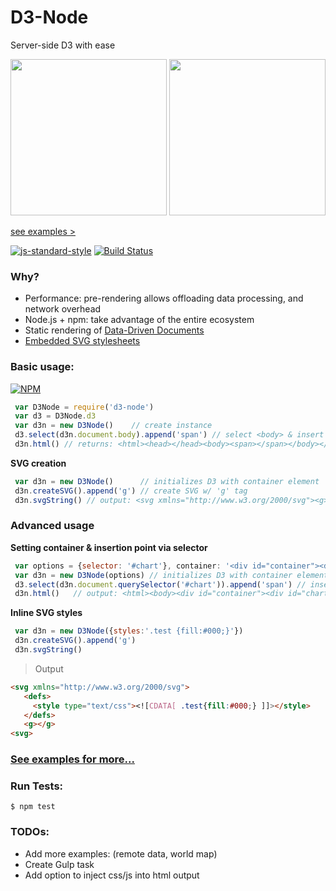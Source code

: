 # D3-Node
Server-side D3 with ease

<img height="250px" src="https://cloud.githubusercontent.com/assets/425966/16858768/5af46f86-49f7-11e6-85d0-bcca91045d8f.png"/>
<img height="250px" src="https://cloud.githubusercontent.com/assets/425966/16896763/33e19052-4b6b-11e6-9f99-3b6ae66d6328.png"/>

[see examples >](examples)

[![js-standard-style](https://cdn.rawgit.com/feross/standard/master/badge.svg)](https://github.com/feross/standard)
[![Build Status](https://travis-ci.org/bradoyler/d3-node.svg?branch=master)](https://travis-ci.org/bradoyler/d3-node)

### Why?

- Performance: pre-rendering allows offloading data processing, and network overhead
- Node.js + npm: take advantage of the entire ecosystem
- Static rendering of [Data-Driven Documents](https://d3js.org/)
- [Embedded SVG stylesheets](https://developer.mozilla.org/en-US/docs/Web/SVG/Element/style)

### Basic usage:

[![NPM](https://nodei.co/npm/d3-node.png?downloads=true&downloadRank=true)](https://nodei.co/npm/d3-node/)

```javascript
 var D3Node = require('d3-node')
 var d3 = D3Node.d3
 var d3n = new D3Node()    // create instance
 d3.select(d3n.document.body).append('span') // select <body> & insert span
 d3n.html() // returns: <html><head></head><body><span></span></body></html>
```

__SVG creation__

```javascript
 var d3n = new D3Node()      // initializes D3 with container element
 d3n.createSVG().append('g') // create SVG w/ 'g' tag
 d3n.svgString() // output: <svg xmlns="http://www.w3.org/2000/svg"><g></g></svg>
```

### Advanced usage

__Setting container & insertion point via selector__

```javascript
 var options = {selector: '#chart'}, container: '<div id="container"><div id="chart"></div></div>'}
 var d3n = new D3Node(options) // initializes D3 with container element
 d3.select(d3n.document.querySelector('#chart')).append('span') // insert span tag into #chart
 d3n.html()   // output: <html><body><div id="container"><div id="chart"><span></span></div></div></body></html>               
```

__Inline SVG styles__

```javascript
 var d3n = new D3Node({styles:'.test {fill:#000;}'})
 d3n.createSVG().append('g')
 d3n.svgString() 
```

> Output
```html
<svg xmlns="http://www.w3.org/2000/svg">
   <defs>
     <style type="text/css"><![CDATA[ .test{fill:#000;} ]]></style>
   </defs>
   <g></g>
<svg>
```

### [See examples for more...](examples)

### Run Tests:

```
$ npm test
```

### TODOs:

- Add more examples: (remote data, world map)
- Create Gulp task
- Add option to inject css/js into html output
